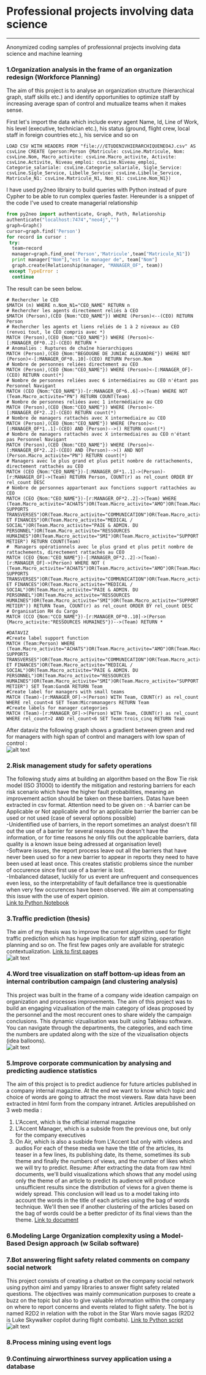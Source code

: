# Professional projects involving data science
--------------------------------------
Anonymized coding samples of professionnal projects involving data science and machine learning

### 1.Organization analysis in the frame of an organization redesign (Workforce Planning)		
  		  
 The aim of this project is to analyse an organization structure (hierarchical graph, staff skills etc.) and identify opportunities to optimize staff by increasing average span of control and mutualize teams when it makes sense.		
 		
 First let's import the data which include every agent Name, Id, Line of Work, his level (executive, technician etc.), his status (ground, flight crew, local staff in foreign countries etc.), his service and so on		
 		
 ```		
 LOAD CSV WITH HEADERS FROM "file:///ETUDENIVHIERARCHIQUENEO4J.csv" AS csvLine CREATE (person:Person {Matricule: csvLine.Matricule, Nom: csvLine.Nom, Macro_activite: csvLine.Macro_activite, Activite: csvLine.Activite, Niveau_emploi: csvLine.Niveau_emploi, Categorie_salariale: csvLine.Categorie_salariale, Sigle_Service: csvLine.Sigle_Service, Libelle_Service: csvLine.Libelle_Service, Matricule_N1: csvLine.Matricule_N1, Nom_N1: csvLine.Nom_N1})		
 ```		
 		
 I have used py2neo librairy to build queries with Python instead of pure Cypher to be able to run complex queries faster. Hereunder is a snippet of the code I've used to create managerial relationship		
 		
 ```python		
 from py2neo import authenticate, Graph, Path, Relationship		
 authenticate("localhost:7474","neo4j","")		
 graph=Graph()		
 cursor=graph.find('Person')		
 for record in cursor :		
  try:		
   team=record		
   manager=graph.find_one('Person','Matricule',team["Matricule_N1"])		
   print manager["Nom"],"est le manager de", team["Nom"]		
   graph.create(Relationship(manager, "MANAGER_OF", team))		
  except TypeError :		
   continue		
  ```		
 The result can be seen below.
 		
 ```		
 # Rechercher le CEO		
 $MATCH (n) WHERE n.Nom_N1="CEO_NAME" RETURN n		
 # Rechercher les agents directement reliés à CEO		
 $MATCH (Person),(CEO {Nom:"CEO_NAME"}) WHERE (Person)<--(CEO) RETURN Person		
 # Rechercher les agents et liens reliés de 1 à 2 niveaux au CEO (renvoi tout, le CEO compris avec *)		
 MATCH (Person),(CEO {Nom:"CEO_NAME"}) WHERE (Person)<-[:MANAGER_OF*0..2]-(CEO) RETURN *		
 # Anomalies : Ruptures de chaîne hierarchiques		
 MATCH (Person),(CEO {Nom:"BEGOUGNE DE JUNIAC ALEXANDRE"}) WHERE NOT (Person)<-[:MANAGER_OF*0..10]-(CEO) RETURN Person.Nom		
 # Nombre de personnes reliées directement au CEO		
 MATCH (Person),(CEO {Nom:"CEO_NAME"}) WHERE (Person)<-[:MANAGER_OF]-(CEO) RETURN count(*)		
 # Nombre de personnes reliées avec 6 intermédiaires au CEO n'étant pas Personnel Navigant		
 MATCH (CEO {Nom:"CEO_NAME"})-[r:MANAGER_OF*6..6]->(Team) WHERE NOT (Team.Macro_activite="PN") RETURN COUNT(Team)		
 # Nombre de personnes reliées avec 1 intermédiaire au CEO		
 MATCH (Person),(CEO {Nom:"CEO_NAME"}) WHERE (Person)<-[:MANAGER_OF*2..2]-(CEO) RETURN count(*)		
 # Nombre de managers rattachés avec X intermediaire au CEO		
 MATCH (Person),(CEO {Nom:"CEO_NAME"}) WHERE (Person)<-[:MANAGER_OF*1..1]-(CEO) AND (Person)-->() RETURN count(*)		
 # Nombre de managers rattachés avec X intermediaires au CEO n'étant pas Personnel Navigant		
 MATCH (Person),(CEO {Nom:"CEO_NAME"}) WHERE (Person)<-[:MANAGER_OF*2..2]-(CEO) AND (Person)-->() AND NOT (Person.Macro_activite="PN") RETURN count(*)		
 # Managers avec le plus grand et plus petit nombre de rattachements, directement rattachés au CEO		
 MATCH (CEO {Nom:"CEO_NAME"})-[:MANAGER_OF*1..1]->(Person)-[r:MANAGER_OF]->(Team) RETURN Person, COUNT(r) as rel_count ORDER BY rel_count DESC		
 # Nombre de personnes appartenant aux fonctions support rattachées au CEO		
 MATCH (CEO {Nom:"CEO_NAME"})-[r:MANAGER_OF*2..2]->(Team) WHERE (Team.Macro_activite="ACHATS")OR(Team.Macro_activite="AMO")OR(Team.Macro_activite="AUTRES SUPPORTS TRANSVERSES")OR(Team.Macro_activite="COMMUNICATION")OR(Team.Macro_activite="DIGITAL")OR(Team.Macro_activite="FORMATION")OR(Team.Macro_activite="GESTION ET FINANCES")OR(Team.Macro_activite="MEDICAL / SOCIAL")OR(Team.Macro_activite="PAIE & ADMIN. DU PERSONNEL")OR(Team.Macro_activite="RESSOURCES HUMAINES")OR(Team.Macro_activite="SMI")OR(Team.Macro_activite="SUPPORT METIER") RETURN COUNT(Team)		
 #  Managers opérationnels avec le plus grand et plus petit nombre de rattachements, directement rattachés au CEO		
 MATCH (CEO {Nom:"CEO_NAME"})-[:MANAGER_OF*2..2]->(Team)-[r:MANAGER_OF]->(Person) WHERE NOT ( (Team.Macro_activite="ACHATS")OR(Team.Macro_activite="AMO")OR(Team.Macro_activite="AUTRES SUPPORTS TRANSVERSES")OR(Team.Macro_activite="COMMUNICATION")OR(Team.Macro_activite="DIGITAL")OR(Team.Macro_activite="FORMATION")OR(Team.Macro_activite="GESTION ET FINANCES")OR(Team.Macro_activite="MEDICAL / SOCIAL")OR(Team.Macro_activite="PAIE & ADMIN. DU PERSONNEL")OR(Team.Macro_activite="RESSOURCES HUMAINES")OR(Team.Macro_activite="SMI")OR(Team.Macro_activite="SUPPORT METIER")) RETURN Team, COUNT(r) as rel_count ORDER BY rel_count DESC		
 # Organisation RH du Cargo		
 MATCH (CCO {Nom:"CCO_NAME"})-[r:MANAGER_OF*0..10]->(Person {Macro_activite:"RESSOURCES HUMAINES"})-->(Team) RETURN *		
 		
 #DATAVIZ		
 #Create label support function		
 MATCH (Team:Person) WHERE (Team.Macro_activite="ACHATS")OR(Team.Macro_activite="AMO")OR(Team.Macro_activite="AUTRES SUPPORTS TRANSVERSES")OR(Team.Macro_activite="COMMUNICATION")OR(Team.Macro_activite="DIGITAL")OR(Team.Macro_activite="FORMATION")OR(Team.Macro_activite="GESTION ET FINANCES")OR(Team.Macro_activite="MEDICAL / SOCIAL")OR(Team.Macro_activite="PAIE & ADMIN. DU PERSONNEL")OR(Team.Macro_activite="RESSOURCES HUMAINES")OR(Team.Macro_activite="SMI")OR(Team.Macro_activite="SUPPORT METIER") SET Team:GandA RETURN Team		
 #Create label for managers with small teams		
 MATCH (Team)-[r:MANAGER_OF]->(Person) WITH Team, COUNT(r) as rel_count WHERE rel_count<4 SET Team:Micromanagers RETURN Team		
 #Create labels for manager categories		
 MATCH (Team)-[r:MANAGER_OF]->(Person) WITH Team, COUNT(r) as rel_count WHERE rel_count>2 AND rel_count<6 SET Team:trois_cinq RETURN Team		
 ```		
 After dataviz the following graph shows a gradient between green and red for managers with high span of control and managers with low span of control :		
 ![alt text](/graph.jpg)		
 		
 		
 
### 2.Risk management study for safety operations		
 The following study aims at building an algorithm based on the Bow Tie risk model (ISO 31000) to identify the mitigation and restoring barriers for each risk scenario which have the higher fault probabilities, meaning an improvement action should be taken on these barriers. Datas have been extracted in csv format. Attention need to be given on : 
 -A barrier can be Applicable or Not applicable and for an applicable barrier the barrier can be used or not used (case of several options possible)     
 -Unidentified use of barriers, in the report sometimes an analyst doesn't fill out the use of a barrier for several reasons (he doesn't have the information, or for time reasons he only fills out the applicable barriers, data quality is a known issue being adressed at organisation level)    
 -Software issues, the report process leave out all the barriers that have never been used so for a new barrier to appear in reports they need to have been used at least once. This creates statistic problems since the number of occurence since first use of a barrier is lost.    
 -Imbalanced dataset, luckily for us event are unfrequent and consequences even less, so the interpretability of fault defaillance tree is questionable when very few occurences have been observed. We aim at compensating this issue with the use of expert opinion.		
 [Link to Python Notebook](/Risk_Management.ipynb)

### 3.Traffic prediction (thesis)
The aim of my thesis was to improve the current algorithm used for flight traffic prediction which has huge implication for staff sizing, operation planning and so on. The first few pages only are available for strategic contextualization. 
[Link to first pages](/PTRA_thesis.pdf)   
![alt text](/thesis.png)
### 4.Word tree visualization on staff bottom-up ideas from an internal contribution campaign (and clustering analysis)
This project was built in the frame of a company wide ideation campaign on organization and processes improvements. The aim of this project was to build an engaging vizualisation of the main category of ideas proposed by the personnel and the most reccurent ones to share widely the campaign conclusions. This dynamic vizualisation was built using Tableau software. You can navigate through the departments, the categories, and each time the numbers are updated along with the size of the vizualisation objects (idea balloons).   
![alt text](/bottomup.jpg)		
### 5.Improve corporate communication by analysing and predicting audience statistics
The aim of this project is to predict audience for future articles published in a company internal
magazine. At the end we want to know which topic and choice of words are going to attract the most viewers. Raw data have been extracted in html form from the company intranet. Articles arepublished on 3
web media :
1. L'Accent, which is the official internal magazine
2. L'Accent Manager, which is a subside from the previous one, but only for the company executives
3. On Air, which is also a susbide from L'Accent but only with videos and audios
For each of these media we have the title of the articles, its teaser in a few lines, its publishing date, its theme,
sometimes its sub theme and finally the numbers of views, and the number of likes which we will try to predict.
Resume: After extracting the data from raw html documents, we'll build visualizations which shows that any
model using only the theme of an article to predict its audience will produce unsufficient results since the
distribution of views for a given theme is widely spread. This conclusion will lead us to a model taking into
account the words in the title of each articles using the bag of words technique. We'll then see if another
clustering of the articles based on the bag of words could be a better predictor of its final views than the theme.
[Link to document](/Communication_study_MMF.pdf)

### 6.Modeling Large Organization complexity using a Model-Based Design approach (w Scilab software)

### 7.Bot answering flight safety related comments on company social network
This project consists of creating a chatbot on the company social network using python aiml and yampy libraries to answer flight safety related questions. The objectives was mainly communication purposes to create a buzz on the topic but also to give valuable information within the company on where to report concerns and events related to flight safety. The bot is named R2D2 in relation with the robot in the Star Wars movie sagas (R2D2 is Luke Skywalker copilot during flight combats). [Link to Python script](/R2D2.py)   
![alt text](/r2d2post.jpg)

### 8.Process mining using event logs    

### 9.Continuing airworthiness survey application using a database   
